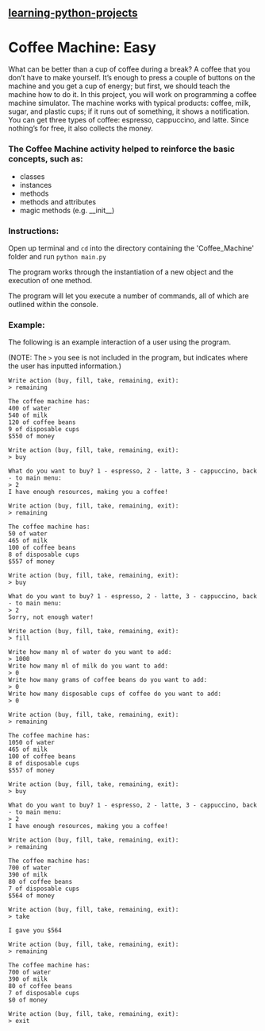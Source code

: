 ## [learning-python-projects](https://github.com/marco-fiumara/learning-python-projects)

# Coffee Machine: Easy

What can be better than a cup of coffee during a break? A coffee that you don’t have to make yourself. It’s enough to press a couple of buttons on the machine and you get a cup of energy; but first, we should teach the machine how to do it. In this project, you will work on programming a coffee machine simulator. The machine works with typical products: coffee, milk, sugar, and plastic cups; if it runs out of something, it shows a notification. You can get three types of coffee: espresso, cappuccino, and latte. Since nothing’s for free, it also collects the money.

### The Coffee Machine activity helped to reinforce the basic concepts, such as:

- classes
- instances
- methods
- methods and attributes
- magic methods (e.g. \_\_init\_\_)

### Instructions:

Open up terminal and `cd` into the directory containing the 'Coffee_Machine' folder and run `python main.py`

The program works through the instantiation of a new object and the execution of one method.

The program will let you execute a number of commands, all of which are outlined within the console.

### Example:

The following is an example interaction of a user using the program.

(NOTE: The `>` you see is not included in the program, but indicates where the user has inputted information.)

```
Write action (buy, fill, take, remaining, exit):
> remaining

The coffee machine has:
400 of water
540 of milk
120 of coffee beans
9 of disposable cups
$550 of money

Write action (buy, fill, take, remaining, exit):
> buy

What do you want to buy? 1 - espresso, 2 - latte, 3 - cappuccino, back - to main menu:
> 2
I have enough resources, making you a coffee!

Write action (buy, fill, take, remaining, exit):
> remaining

The coffee machine has:
50 of water
465 of milk
100 of coffee beans
8 of disposable cups
$557 of money

Write action (buy, fill, take, remaining, exit):
> buy

What do you want to buy? 1 - espresso, 2 - latte, 3 - cappuccino, back - to main menu:
> 2
Sorry, not enough water!

Write action (buy, fill, take, remaining, exit):
> fill

Write how many ml of water do you want to add:
> 1000
Write how many ml of milk do you want to add:
> 0
Write how many grams of coffee beans do you want to add:
> 0
Write how many disposable cups of coffee do you want to add:
> 0

Write action (buy, fill, take, remaining, exit):
> remaining

The coffee machine has:
1050 of water
465 of milk
100 of coffee beans
8 of disposable cups
$557 of money

Write action (buy, fill, take, remaining, exit):
> buy

What do you want to buy? 1 - espresso, 2 - latte, 3 - cappuccino, back - to main menu:
> 2
I have enough resources, making you a coffee!

Write action (buy, fill, take, remaining, exit):
> remaining

The coffee machine has:
700 of water
390 of milk
80 of coffee beans
7 of disposable cups
$564 of money

Write action (buy, fill, take, remaining, exit):
> take

I gave you $564

Write action (buy, fill, take, remaining, exit):
> remaining

The coffee machine has:
700 of water
390 of milk
80 of coffee beans
7 of disposable cups
$0 of money

Write action (buy, fill, take, remaining, exit):
> exit
```
